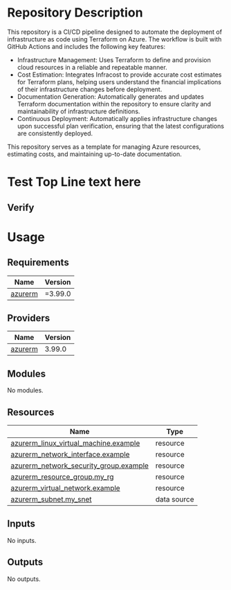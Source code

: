 # Repository Description

This repository is a CI/CD pipeline designed to automate the deployment of infrastructure as code using Terraform on Azure. The workflow is built with GitHub Actions and includes the following key features:


* Infrastructure Management: Uses Terraform to define and provision cloud resources in a reliable and repeatable manner.
* Cost Estimation: Integrates Infracost to provide accurate cost estimates for Terraform plans, helping users understand the financial implications of their infrastructure changes before deployment.
* Documentation Generation: Automatically generates and updates Terraform documentation within the repository to ensure clarity and maintainability of infrastructure definitions.
* Continuous Deployment: Automatically applies infrastructure changes upon successful plan verification, ensuring that the latest configurations are consistently deployed.


This repository serves as a template for managing Azure resources, estimating costs, and maintaining up-to-date documentation.
<!-- BEGIN_TF_DOCS -->
# Test Top Line text here
## Verify
# Usage
## Requirements

| Name | Version |
|------|---------|
| <a name="requirement_azurerm"></a> [azurerm](#requirement\_azurerm) | =3.99.0 |

## Providers

| Name | Version |
|------|---------|
| <a name="provider_azurerm"></a> [azurerm](#provider\_azurerm) | 3.99.0 |

## Modules

No modules.

## Resources

| Name | Type |
|------|------|
| [azurerm_linux_virtual_machine.example](https://registry.terraform.io/providers/hashicorp/azurerm/3.99.0/docs/resources/linux_virtual_machine) | resource |
| [azurerm_network_interface.example](https://registry.terraform.io/providers/hashicorp/azurerm/3.99.0/docs/resources/network_interface) | resource |
| [azurerm_network_security_group.example](https://registry.terraform.io/providers/hashicorp/azurerm/3.99.0/docs/resources/network_security_group) | resource |
| [azurerm_resource_group.my_rg](https://registry.terraform.io/providers/hashicorp/azurerm/3.99.0/docs/resources/resource_group) | resource |
| [azurerm_virtual_network.example](https://registry.terraform.io/providers/hashicorp/azurerm/3.99.0/docs/resources/virtual_network) | resource |
| [azurerm_subnet.my_snet](https://registry.terraform.io/providers/hashicorp/azurerm/3.99.0/docs/data-sources/subnet) | data source |

## Inputs

No inputs.

## Outputs

No outputs.
<!-- END_TF_DOCS -->